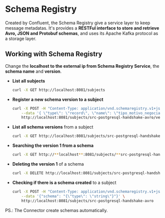 # Schema Registry

Created by Confluent, the Schema Registry give a service layer to keep message metadatas. It's provides a **RESTFul interface to store and retrieve Avro, JSON and Protobuf schemas**, and uses its Apache Kafka protocol as a storage layer.

## Working with Schema Registry
    
   Change the **localhost to the external ip from Schema Registry Service**, the **schema name** and **version**.
    
- **List all subjects**
        
    ```bash
    curl -X GET http://localhost:8081/subjects
    ```

- **Register a new schema version to a subject**
        
    ```bash
    curl -X POST -H "Content-Type: application/vnd.schemaregistry.v1+json" \
        --data '{ \"type\": \"record\", \"name\": \"tipo_motivo_negociacao\", \"namespace\": \"com.kafkatest\", \"fields\": [{ \"name\": \"id_tipo_motivo_negociacao\", \"type\": [\"null\", \"int\"], \"default\": null }, { \"name\": \"tx_tipo_motivo_negociacao\", \"type\": [\"null\", \"string\"], \"default\": null }] }' \
        http://localhost:8081/subjects/src-postgresql-handshake-avro/versions
    ```

- **List all schema versions** from a subject
        
    ```bash
    curl -X GET http://localhost:8081/subjects/src-postgresql-handshake-avro/versions
    ```

- **Searching the version 1 from a schema**
    
    ```bash
    curl -X GET http://**localhost**:8081/subjects/**src-postgresql-handshake-avro**/versions/**1**
    ```

- **Deleting the version 1** of a schema
        
    ```bash
    curl -X DELETE http://localhost:8081/subjects/src-postgresql-handshake-avro/versions/1
    ```

- **Checking if there is a schema created** to a subject
        
    ```bash
    curl -X POST -H "Content-Type: application/vnd.schemaregistry.v1+json" \
        --data '{"schema": "{\"type\": \"string\"}"}' \
        http://localhost:8081/subjects/src-postgresql-handshake-avro
    ```

PS.: The Connector create schemas automatically.
